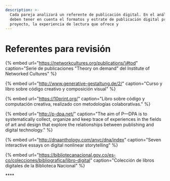 ```yaml
---
description: >-
  Cada pareja analizará un referente de publicación digital. En el análisis
  deben tener en cuenta el formatos y estrate de publicación digital propone el
  proyecto, la experiencia de lectura que ofrece y
---
```


# Referentes para revisión

{% embed url="https://networkcultures.org/publications/\#tod" caption="Serie de publicaciones \"Theory on demand\" del Institute of Networked Cultures" %}

{% embed url="http://www.generative-gestaltung.de/2/" caption="Curso y libro sobre código creativo y composición visual" %}

{% embed url="https://10print.org/" caption="Libro sobre código y computación creativa, realizado con metodologías colaborativas." %}

{% embed url="http://p-dpa.net/" caption="The aim of P—DPA is to systematically collect, organize and keep trace of experiences in the fields of art and design that explore the relationships between publishing and digital technology." %}

{% embed url="http://dnaanthology.com/anvc/dna/index" caption="Seven interactive essays on digital nonlinear storytelling" %}

{% embed url="https://bibliotecanacional.gov.co/es-co/colecciones/bibliografica/libro-digital" caption="Colección de libros digitales de la Biblioteca Nacional" %}



\*\*\*\*

